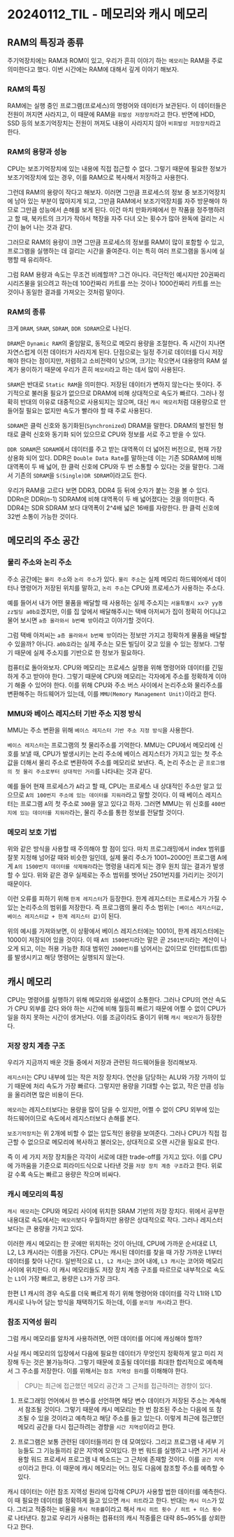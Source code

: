 # 20240112_TIL - 메모리와 캐시 메모리

## RAM의 특징과 종류

주기억장치에는 RAM과 ROM이 있고, 우리가 흔히 이야기 하는 `메모리`는 RAM을 주로 의미한다고 했다. 이번 시간에는 RAM에 대해서 깊게 이야기 해보자.

### RAM의 특징

RAM에는 실행 중인 프로그램(프로세스)의 명령어와 데이터가 보관된다. 이 데이터들은 전원이 꺼지면 사라지고, 이 때문에 RAM을 `휘발성 저장장치`라고 한다. 반면에 HDD, SSD 등의 보조기억장치는 전원이 꺼져도 내용이 사라지지 않아 `비휘발성 저장장치`라고 한다.

### RAM의 용량과 성능

CPU는 보조기억장치에 있는 내용에 직접 접근할 수 없다. 그렇기 때문에 필요한 정보가 보조기억장치에 있는 경우, 이를 RAM으로 복사해서 저장하고 사용한다.

그런데 RAM의 용량이 작다고 해보자. 이러면 그만큼 프로세스의 정보 중 보조기억장치에 남아 있는 부분이 많아지게 되고, 그만큼 RAM에서 보조기억장치를 자주 방문해야 하므로 그만큼 성능에서 손해를 보게 된다. 이건 마치 만화카페에서 한 작품을 정주행하려고 할 때, 북카트의 크기가 작아서 책장을 자주 다녀 오는 횟수가 많아 완독에 걸리는 시간이 늘어 나는 것과 같다.

그러므로 RAM의 용량이 크면 그만큼 프로세스의 정보를 RAM이 많이 포함할 수 있고, 프로그램을 실행하는 데 걸리는 시간을 줄여준다. 이는 특히 여러 프로그램을 동시에 실행할 때 유리하다. 

그럼 RAM 용량과 속도는 무조건 비례할까? 그건 아니다. 극단적인 예시지만 20권짜리 시리즈물을 읽으려고 하는데 100칸짜리 카트를 쓰는 것이나 1000칸짜리 카트를 쓰는 것이나 동일한 결과를 가져오는 것처럼 말이다.

### RAM의 종류

크게 `DRAM`, `SRAM`, `SDRAM`, `DDR SDRAM`으로 나뉜다.

`DRAM`은 `Dynamic RAM`의 줄임말로, 동적으로 메모리 용량을 조절한다. 즉 시간이 지나면 자연스럽게 이전 데이터가 사라지게 된다. 단점으로는 일정 주기로 데이터를 다시 저장해야 한다는 점이지만, 저렴하고 소비전력이 낮으며, 크기는 작으면서 대용량의 RAM 설계가 용이하기 때문에 우리가 흔히 `메모리`라고 하는 데서 많이 사용된다.

`SRAM`은 반대로 `Static RAM`을 의미한다. 저장된 데이터가 변하지 않는다는 뜻이다. 주기적으로 불러올 필요가 없으므로 DRAM에 비해 상대적으로 속도가 빠르다. 그러나 정확히 반대의 이유로 대중적으로 사용되지는 않으며, 대신 `캐시 메모리`처럼 대용량으로 만들어질 필요는 없지만 속도가 빨라야 할 때 주로 사용된다.

`SDRAM`은 클럭 신호와 동기화된(`Synchronized`) DRAM을 말한다. DRAM의 발전된 형태로 클럭 신호와 동기화 되어 있으므로 CPU와 정보를 서로 주고 받을 수 있다.

`DDR SDRAM`은 `SDRAM`에서 데이터를 주고 받는 대역폭이 더 넓어진 버전으로, 현재 가장 상용화 되어 있다. DDR은 `Double Data Rate`를 말하는데 이는 기존 SDRAM에 비해 대역폭이 두 배 넓어, 한 클럭 신호에 CPU와 두 번 소통할 수 있다는 것을 말한다. 그래서 기존의 `SDRAM`을 `S(Single)DR SDRAM`이라고도 한다.

우리가 RAM을 고르다 보면 DDR3, DDR4 등 뒤에 숫자가 붙는 것을 볼 수 있다. DDRn은 DDR(n-1) SDRAM에 비해 대역폭이 두 배 넓어졌다는 것을 의미한다. 즉 DDR4는 SDR SDRAM 보다 대역폭이 2^4배 넓은 16배를 자랑한다. 한 클럭 신호에 32번 소통이 가능한 것이다.

## 메모리의 주소 공간

### 물리 주소와 논리 주소

주소 공간에는 `물리 주소`와 `논리 주소`가 있다. `물리 주소`는 실제 메모리 하드웨어에서 데이터나 명령어가 저장된 위치를 말하고, `논리 주소`는 CPU와 프로세스가 사용하는 주소다. 

예를 들어서 내가 어떤 물품을 배달할 때 사용하는 실제 주소지는 `서울특별시 xx구 yy동 zz빌딩 a0b호`겠지만, 이를 집 앞에서 배달해주시는 택배 아저씨가 집이 정확히 어디냐고 물어 보시면  `a층 올라와서 b번째 방`이라고 이야기할 것이다. 

그럼 택배 아저씨는 `a층 올라와서 b번째 방`이라는 정보만 가지고 정확하게 물품을 배달할 수 있을까? 아니다. `a0b호`라는 실제 주소는 모든 빌딩이 갖고 있을 수 있는 정보다. 그렇기 때문에 실제 주소지를 기반으로 한 정보가 필요하다.

컴퓨터로 돌아와보자. CPU와 메모리는 프로세스 실행을 위해 명령어와 데이터를 긴밀하게 주고 받아야 한다. 그렇기 때문에 CPU와 메모리는 각자에게 주소를 정확하게 이야기 해줄 수 있어야 한다. 이를 위해 CPU와 주소 버스 사이에서 논리주소와 물리주소를 변환해주는 하드웨어가 있는데, 이를 `MMU(Memory Management Unit)`이라고 한다.

### MMU와 베이스 레지스터 기반 주소 지정 방식

MMU는 주소 변환을 위해 `베이스 레지스터 기반 주소 지정 방식`을 사용한다. 

`베이스 레지스터`는 프로그램의 첫 물리주소를 기억한다. MMU는 CPU에서 메모리에 신호를 보낼 때, CPU가 발생시키는 논리 주소에 베이스 레지스터가 가지고 있는 첫 주소값을 더해서 물리 주소로 변환하여 주소를 메모리로 보낸다. 즉, 논리 주소는 곧 `프로그램의 첫 물리 주소로부터 상대적인 거리`를 나타내는 것과 같다.

예를 들어 현재 프로세스가 `A`라고 할 때, CPU는 프로세스 내 상대적인 주소만 알고 있으므로 `A의 100번지 주소에 있는 데이터를 지워라`라고 말할 것이다. 이 때 베이스 레지스터는 프로그램 `A`의 첫 주소로 `300`을 알고 있다고 하자. 그러면 MMU는 위 신호를 `400번지에 있는 데이터를 지워라`라는, 물리 주소를 통한 정보를 전달할 것이다.

### 메모리 보호 기법

위와 같은 방식을 사용할 때 주의해야 할 점이 있다. 마치 프로그래밍에서 index 범위를 잘못 지정해 넘어갈 때와 비슷한 일인데, 실제 물리 주소가 1001~2000인 프로그램 A에게 `A의 1500번지 데이터를 삭제해라`라는 명령을 내리게 되는 경우 원치 않는 결과가 발생할 수 있다. 위와 같은 경우 실제로는 주소 범위를 벗어난 2501번지를 가리키는 것이기 때문이다. 

이런 오류를 피하기 위해 `한계 레지스터`가 등장한다. 한계 레지스터는 프로세스가 가질 수 있는 논리주소의 범위를 저장한다. 즉 프로그램의 물리 주소 범위는 `[베이스 레지스터값, 베이스 레지스터값 + 한계 레지스터 값)`이 된다.

위의 예시를 가져와보면, 이 상황에서 베이스 레지스터에는 1001이, 한계 레지스터에는 1000이 저장되어 있을 것이다. 이 때 `A의 1500번지`라는 말은 곧 `2501번지`라는 계산이 나오게 되고, 이는 허용 가능한 최대 범위인 `2000번지`를 넘어서는 값이므로 인터럽트(트랩)를 발생시키고 해당 명령어는 실행되지 않는다.

## 캐시 메모리

CPU는 명령어를 실행하기 위해 메모리와 쉴새없이 소통한다. 그러나 CPU의 연산 속도가 CPU 외부를 갔다 와야 하는 시간에 비해 월등히 빠르기 때문에 어쩔 수 없이 CPU가 일을 하지 못하는 시간이 생겨난다. 이를 조금이라도 줄이기 위해 `캐시 메모리`가 등장한다.

### 저장 장치 계층 구조

우리가 지금까지 배운 것들 중에서 저장과 관련된 하드웨어들을 정리해보자.

`레지스터`는 CPU 내부에 있는 작은 저장 장치다. 연산을 담당하는 ALU와 가장 가까이 있기 때문에 처리 속도가 가장 빠르다. 그렇지만 용량을 기대할 수는 없고, 작은 만큼 성능을 올리려면 많은 비용이 든다.

`메모리`는 레지스터보다는 용량을 많이 담을 수 있지만, 어쩔 수 없이 CPU 외부에 있는 하드웨어이므로 속도에서 레지스터보다 손해를 본다.

`보조기억장치`는 위 2개에 비할 수 없는 압도적인 용량을 보여준다. 그러나 CPU가 직접 접근할 수 없으므로 메모리에 복사하고 불러오는, 상대적으로 오랜 시간을 필요로 한다.

즉 이 세 가지 저장 장치들은 각각이 서로에 대한 trade-off를 가지고 있다. 이를 CPU에 가까움을 기준으로 피라미드식으로 나타낸 것을 `저장 장치 계층 구조`라고 한다. 위로 갈 수록 속도는 빠르고 용량은 작으며 비싸다.

### 캐시 메모리의 특징

`캐시 메모리`는 CPU와 메모리 사이에 위치한 SRAM 기반의 저장 장치다. 위에서 공부한 내용대로 속도에서는 `메모리`보다 우월하지만 용량은 상대적으로 작다. 그러나 레지스터보다는 큰 용량을 가지고 있다. 

이러한 캐시 메모리는 한 곳에만 위치하는 것이 아닌데, CPU에 가까운 순서대로 L1, L2, L3 캐시라는 이름을 가진다. CPU는 캐시된 데이터를 찾을 때 가장 가까운 L1부터 데이터를 찾아 나간다. 일반적으로 `L1, L2 캐시`는 코어 내에, `L3 캐시`는 코어와 메모리 사이에 위치한다. 이 캐시 메모리들도 저장 장치 계층 구조를 따르므로 내부적으로 속도는 `L1`이 가장 빠르고, 용량은 `L3`가 가장 크다.

한편 L1 캐시의 경우 속도를 더욱 빠르게 하기 위해 명령어와 데이터를 각각 L1I와 L1D 캐시로 나누어 담는 방식을 채택하기도 하는데, 이를 `분리형 캐시`라고 한다. 

### 참조 지역성 원리

그럼 캐시 메모리를 알차게 사용하려면, 어떤 데이터를 어디에 캐싱해야 할까? 

사실 캐시 메모리의 입장에서 다음에 필요한 데이터가 무엇인지 정확하게 알고 미리 저장해 두는 것은 불가능하다. 그렇기 때문에 호출될 데이터를 최대한 합리적으로 예측해서 그 주소를 저장한다. 이를 위해서는 `참조 지역성 원리`를 이해해야 한다.

> CPU는 최근에 접근했던 메모리 공간과 그 근처를 접근하려는 경향이 있다.
> 

1) 프로그래밍 언어에서 한 변수를 선언하면 해당 변수 데이터가 저장된 주소는 계속해서 참조될 것이다. 그렇기 때문에 캐시 메모리는 한 번 참조된 주소는 다음에 또 참조될 수 있을 것이라고 예측하고 해당 주소를 들고 있는다. 이렇게 최근에 접근했던 메모리 공간을 다시 접근하려는 경향을 `시간 지역성`이라고 한다.

2) 프로그램은 보통 관련된 데이터들끼리 한 데 모여있다. 그리고 프로그램 내 세부 기능들도 그 기능들끼리 같은 지역에 모여있다. 한 번 워드를 실행하고 나면 거기서 사용할 워드 프로세서 프로그램 내 메소드는 그 근처에 존재할 것이다. 이를 `공간 지역성`이라고 한다. 이 때문에 캐시 메모리는 어느 정도 다음에 참조할 주소를 예측할 수 있다. 

캐시 데이터는 이런 참조 지역성 원리에 입각해 CPU가 사용할 법한 데이터를 예측한다. 이 때 필요한 데이터를 정확하게 들고 있으면 `캐시 히트`라고 한다. 반대는 `캐시 미스`가 있다. 그리고 적중하는 비율을 `캐시 적중률`이라고 해서 `캐시 히트 횟수 / 히트 + 미스 횟수`로 나타낸다. 참고로 우리가 사용하는 컴퓨터의 캐시 적중률은 대략 85~95%를 상회한다고 한다.